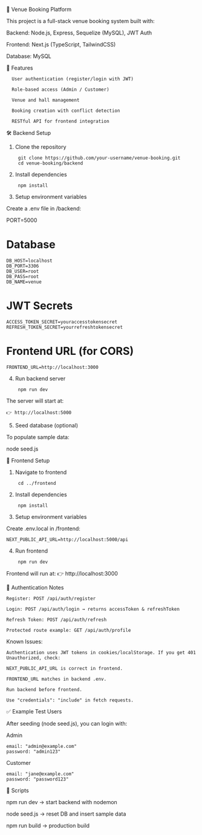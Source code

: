 📌 Venue Booking Platform

This project is a full-stack venue booking system built with:

Backend: Node.js, Express, Sequelize (MySQL), JWT Auth

Frontend: Next.js (TypeScript, TailwindCSS)

Database: MySQL

🚀 Features

      User authentication (register/login with JWT)
      
      Role-based access (Admin / Customer)
      
      Venue and hall management
      
      Booking creation with conflict detection
      
      RESTful API for frontend integration

🛠️ Backend Setup
1. Clone the repository
   
        git clone https://github.com/your-username/venue-booking.git
        cd venue-booking/backend

3. Install dependencies
   
        npm install

4. Setup environment variables

Create a .env file in /backend:

PORT=5000

# Database
    DB_HOST=localhost
    DB_PORT=3306
    DB_USER=root
    DB_PASS=root
    DB_NAME=venue

# JWT Secrets


    ACCESS_TOKEN_SECRET=youraccesstokensecret
    REFRESH_TOKEN_SECRET=yourrefreshtokensecret

# Frontend URL (for CORS)

    FRONTEND_URL=http://localhost:3000

4. Run backend server
   
        npm run dev


The server will start at:

    👉 http://localhost:5000

5. Seed database (optional)

To populate sample data:

node seed.js

🎨 Frontend Setup
1. Navigate to frontend

        cd ../frontend

3. Install dependencies

        npm install

5. Setup environment variables

Create .env.local in /frontend:

    NEXT_PUBLIC_API_URL=http://localhost:5000/api

4. Run frontend

        npm run dev


Frontend will run at:
👉 http://localhost:3000

🔑 Authentication Notes

    Register: POST /api/auth/register
    
    Login: POST /api/auth/login → returns accessToken & refreshToken
    
    Refresh Token: POST /api/auth/refresh
    
    Protected route example: GET /api/auth/profile

Known Issues:

    Authentication uses JWT tokens in cookies/localStorage. If you get 401 Unauthorized, check:
    
    NEXT_PUBLIC_API_URL is correct in frontend.
    
    FRONTEND_URL matches in backend .env.
    
    Run backend before frontend.
    
    Use "credentials": "include" in fetch requests.

✅ Example Test Users

After seeding (node seed.js), you can login with:

Admin

    email: "admin@example.com"
    password: "admin123"


Customer

    email: "jane@example.com"
    password: "password123"

📌 Scripts

npm run dev → start backend with nodemon

node seed.js → reset DB and insert sample data

npm run build → production build
